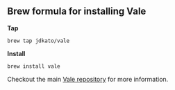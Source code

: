 ## Brew formula for installing Vale

**Tap** 

`brew tap jdkato/vale`

**Install**

`brew install vale`

Checkout the main [Vale repository](https://github.com/jdkato/vale) for more information.
